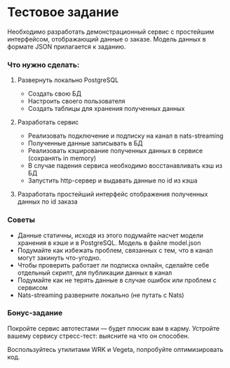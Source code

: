 # Тестовое задание
Необходимо разработать демонстрационный сервис с простейшим интерфейсом, отображающий данные о заказе. Модель данных в формате JSON прилагается к заданию.

### Что нужно сделать:
1. Развернуть локально PostgreSQL
    * Создать свою БД
    * Настроить своего пользователя
    * Создать таблицы для хранения полученных данных
2. Разработать сервис
   * Реализовать подключение и подписку на канал в nats-streaming
   * Полученные данные записывать в БД
   * Реализовать кэширование полученных данных в сервисе (сохранять in memory)
   * В случае падения сервиса необходимо восстанавливать кэш из БД
   * Запустить http-сервер и выдавать данные по id из кэша

3. Разработать простейший интерфейс отображения полученных данных по id заказа

### Советы				
* Данные статичны, исходя из этого подумайте насчет модели хранения в кэше и в PostgreSQL. Модель в файле model.json
* Подумайте как избежать проблем, связанных с тем, что в канал могут закинуть что-угодно.
* Чтобы проверить работает ли подписка онлайн, сделайте себе отдельный скрипт, для публикации данных в канал
* Подумайте как не терять данные в случае ошибок или проблем с сервисом
* Nats-streaming разверните локально (не путать с Nats)

### Бонус-задание						
Покройте сервис автотестами — будет плюсик вам в карму.
Устройте вашему сервису стресс-тест: выясните на что он способен.

Воспользуйтесь утилитами WRK и Vegeta, попробуйте оптимизировать код.
